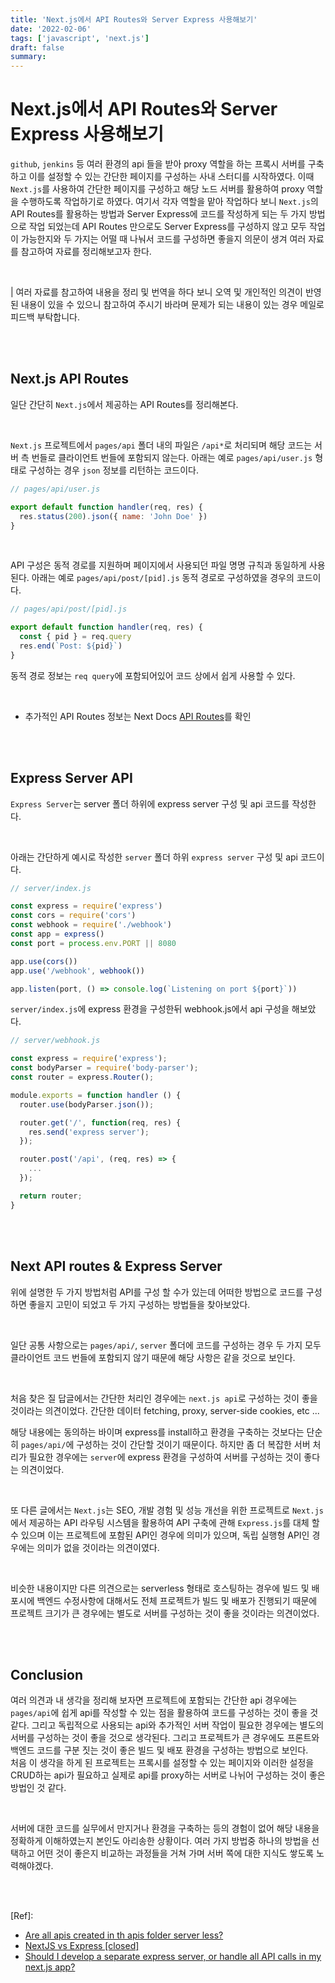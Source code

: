 ```yaml
---
title: 'Next.js에서 API Routes와 Server Express 사용해보기'
date: '2022-02-06'
tags: ['javascript', 'next.js']
draft: false
summary:
---
```


# Next.js에서 API Routes와 Server Express 사용해보기

`github`, `jenkins` 등 여러 환경의 api 들을 받아 proxy 역할을 하는 프록시 서버를 구축하고 이를 설정할 수 있는 간단한 페이지를 구성하는 사내 스터디를 시작하였다. 이때 `Next.js`를 사용하여 간단한 페이지를 구성하고 해당 노드 서버를 활용하여 proxy 역할을 수행하도록 작업하기로 하였다. 여기서 각자 역할을 맡아 작업하다 보니 `Next.js`의 API Routes를 활용하는 방법과 Server Express에 코드를 작성하게 되는 두 가지 방법으로 작업 되었는데 API Routes 만으로도 Server Express를 구성하지 않고 모두 작업이 가능한지와 두 가지는 어떨 때 나눠서 코드를 구성하면 좋을지 의문이 생겨 여러 자료를 참고하여 자료를 정리해보고자 한다.

<br />

| 여러 자료를 참고하여 내용을 정리 및 번역을 하다 보니 오역 및 개인적인 의견이 반영된 내용이 있을 수 있으니 참고하여 주시기 바라며 문제가 되는 내용이 있는 경우 메일로 피드백 부탁합니다.

<br /><br />

## Next.js API Routes

일단 간단히 `Next.js`에서 제공하는 API Routes를 정리해본다.

<br />

`Next.js` 프로젝트에서 `pages/api` 폴더 내의 파일은 `/api*`로 처리되며 해당 코드는 서버 측 번들로 클라이언트 번들에 포함되지 않는다. 아래는 예로 `pages/api/user.js` 형태로 구성하는 경우 `json` 정보를 리턴하는 코드이다.

```js
// pages/api/user.js

export default function handler(req, res) {
  res.status(200).json({ name: 'John Doe' })
}
```

<br />

API 구성은 동적 경로를 지원하며 페이지에서 사용되던 파일 명명 규칙과 동일하게 사용된다. 아래는 예로 `pages/api/post/[pid].js` 동적 경로로 구성하였을 경우의 코드이다.

```js
// pages/api/post/[pid].js

export default function handler(req, res) {
  const { pid } = req.query
  res.end(`Post: ${pid}`)
}
```

동적 경로 정보는 `req query`에 포함되어있어 코드 상에서 쉽게 사용할 수 있다.

<br />

- 추가적인 API Routes 정보는 Next Docs [API Routes](https://nextjs.org/docs/api-routes/introduction)를 확인

<br /><br />

## Express Server API

`Express Server`는 server 폴더 하위에 express server 구성 및 api 코드를 작성한다.

<br />

아래는 간단하게 예시로 작성한 `server` 폴더 하위 `express server` 구성 및 api 코드이다.

```js
// server/index.js

const express = require('express')
const cors = require('cors')
const webhook = require('./webhook')
const app = express()
const port = process.env.PORT || 8080

app.use(cors())
app.use('/webhook', webhook())

app.listen(port, () => console.log(`Listening on port ${port}`))
```

`server/index.js`에 express 환경을 구성한뒤 webhook.js에서 api 구성을 해보았다.

```js
// server/webhook.js

const express = require('express');
const bodyParser = require('body-parser');
const router = express.Router();

module.exports = function handler () {
  router.use(bodyParser.json());

  router.get('/', function(req, res) {
    res.send('express server');
  });

  router.post('/api', (req, res) => {
    ...
  });

  return router;
}
```

<br /><br />

## Next API routes & Express Server

위에 설명한 두 가지 방법처럼 API를 구성 할 수가 있는데 어떠한 방법으로 코드를 구성하면 좋을지 고민이 되었고 두 가지 구성하는 방법들을 찾아보았다.

<br />

일단 공통 사항으로는 `pages/api/`, `server` 폴더에 코드를 구성하는 경우 두 가지 모두 클라이언트 코드 번들에 포함되지 않기 때문에 해당 사항은 같을 것으로 보인다.

<br />

처음 찾은 질 답글에서는 간단한 처리인 경우에는 `next.js api`로 구성하는 것이 좋을 것이라는 의견이었다. 간단한 데이터 fetching, proxy, server-side cookies, etc ... <br />

해당 내용에는 동의하는 바이며 express를 install하고 환경을 구축하는 것보다는 단순히 `pages/api/`에 구성하는 것이 간단할 것이기 때문이다. 하지만 좀 더 복잡한 서버 처리가 필요한 경우에는 `server`에 express 환경을 구성하여 서버를 구성하는 것이 좋다는 의견이었다. <br />

<br />

또 다른 글에서는 `Next.js`는 SEO, 개발 경험 및 성능 개선을 위한 프로젝트로 `Next.js`에서 제공하는 API 라우팅 시스템을 활용하여 API 구축에 관해 `Express.js`를 대체 할 수 있으며 이는 프로젝트에 포함된 API인 경우에 의미가 있으며, 독립 실행형 API인 경우에는 의미가 없을 것이라는 의견이였다.

<br />

비슷한 내용이지만 다른 의견으로는 serverless 형태로 호스팅하는 경우에 빌드 및 배포시에 백엔드 수정사항에 대해서도 전체 프로젝트가 빌드 및 배포가 진행되기 때문에 프로젝트 크기가 큰 경우에는 별도로 서버를 구성하는 것이 좋을 것이라는 의견이었다.

<br /><br />

## Conclusion

여러 의견과 내 생각을 정리해 보자면 프로젝트에 포함되는 간단한 api 경우에는 `pages/api`에 쉽게 api를 작성할 수 있는 점을 활용하여 코드를 구성하는 것이 좋을 것 같다. 그리고 독립적으로 사용되는 api와 추가적인 서버 작업이 필요한 경우에는 별도의 서버를 구성하는 것이 좋을 것으로 생각된다. 그리고 프로젝트가 큰 경우에도 프론트와 백엔드 코드를 구분 짓는 것이 좋은 빌드 및 배포 환경을 구성하는 방법으로 보인다. <br />
처음 이 생각을 하게 된 프로젝트는 프록시를 설정할 수 있는 페이지와 이러한 설정을 CRUD하는 api가 필요하고 실제로 api를 proxy하는 서버로 나뉘어 구성하는 것이 좋은 방법인 것 같다. <br />

<br />

서버에 대한 코드를 실무에서 만지거나 환경을 구축하는 등의 경험이 없어 해당 내용을 정확하게 이해하였는지 본인도 아리송한 상황이다. 여러 가지 방법중 하나의 방법을 선택하고 어떤 것이 좋은지 비교하는 과정들을 거쳐 가며 서버 쪽에 대한 지식도 쌓도록 노력해야겠다.

<br /><br />

[Ref]:

- [Are all apis created in th apis folder server less?](https://www.reddit.com/r/nextjs/comments/qzewjo/are_all_apis_created_in_th_apis_folder_server_less/)
- [NextJS vs Express [closed]](https://stackoverflow.com/questions/69918766/nextjs-vs-express/70039294)
- [Should I develop a separate express server, or handle all API calls in my next.js app?](https://stackoverflow.com/questions/67358959/should-i-develop-a-separate-express-server-or-handle-all-api-calls-in-my-next-j)

<br /><br /><br />
